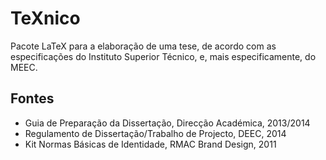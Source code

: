# TeXnico

Pacote LaTeX para a elaboração de uma tese, de acordo com as especificações do Instituto Superior Técnico, e, mais especificamente, do MEEC.


## Fontes

- Guia de Preparação da Dissertação, Direcção Académica, 2013/2014
- Regulamento de Dissertação/Trabalho de Projecto, DEEC, 2014
- Kit Normas Básicas de Identidade, RMAC Brand Design, 2011
